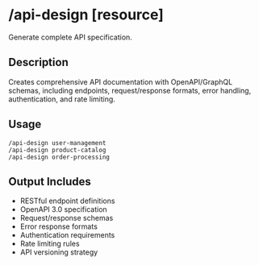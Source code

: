 # /api-design [resource]

Generate complete API specification.

## Description
Creates comprehensive API documentation with OpenAPI/GraphQL schemas, including endpoints, request/response formats, error handling, authentication, and rate limiting.

## Usage
```
/api-design user-management
/api-design product-catalog
/api-design order-processing
```

## Output Includes
- RESTful endpoint definitions
- OpenAPI 3.0 specification
- Request/response schemas
- Error response formats
- Authentication requirements
- Rate limiting rules
- API versioning strategy
